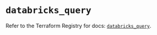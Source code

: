 # `databricks_query`

Refer to the Terraform Registry for docs: [`databricks_query`](https://registry.terraform.io/providers/databricks/databricks/1.77.0/docs/resources/query).
